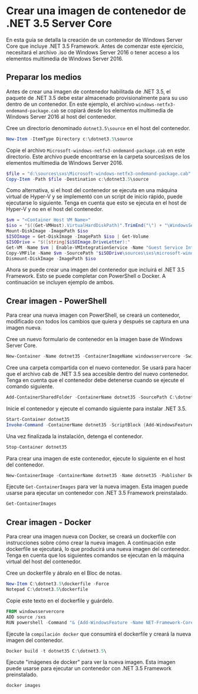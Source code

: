 



# Crear una imagen de contenedor de .NET 3.5 Server Core

En esta guía se detalla la creación de un contenedor de Windows Server Core que incluye .NET 3.5 Framework. Antes de comenzar este ejercicio, necesitará el archivo .iso de Windows Server 2016 o tener acceso a los elementos multimedia de Windows Server 2016.

## Preparar los medios

Antes de crear una imagen de contenedor habilitada de .NET 3.5, el paquete de .NET 3.5 debe estar almacenado provisionalmente para su uso dentro de un contenedor. En este ejemplo, el archivo `windows-netfx3-ondemand-package.cab` se copiará desde los elementos multimedia de Windows Server 2016 al host del contenedor.

Cree un directorio denominado `dotnet3.5\source` en el host del contenedor.

```powershell
New-Item -ItemType Directory c:\dotnet3.5\source
```

Copie el archivo `Microsoft-windows-netfx3-ondemand-package.cab` en este directorio. Este archivo puede encontrarse en la carpeta sources\sxs de los elementos multimedia de Windows Server 2016.

```powershell
$file = "d:\sources\sxs\Microsoft-windows-netfx3-ondemand-package.cab"
Copy-Item -Path $file -Destination c:\dotnet3.5\source
```

Como alternativa, si el host del contenedor se ejecuta en una máquina virtual de Hyper-V y se implementó con un script de inicio rápido, puede ejecutarse lo siguiente. Tenga en cuenta que esto se ejecuta en el host de Hyper-V y no en el host del contenedor.

```powershell
$vm = "<Container Host VM Name>"
$iso = "$((Get-VMHost).VirtualHardDiskPath)".TrimEnd("\") + "\WindowsServerTP4.iso"
Mount-DiskImage -ImagePath $iso
$ISOImage = Get-DiskImage -ImagePath $iso | Get-Volume
$ISODrive = "$([string]$iSOImage.DriveLetter):"
Get-VM -Name $vm | Enable-VMIntegrationService -Name "Guest Service Interface"
Copy-VMFile -Name $vm -SourcePath "$iSODrive\sources\sxs\microsoft-windows-netfx3-ondemand-package.cab" -DestinationPath "c:\dotnet3.5\source\microsoft-windows-netfx3-ondemand-package.cab" -FileSource Host -CreateFullPath
Dismount-DiskImage -ImagePath $iso
```

Ahora se puede crear una imagen del contenedor que incluirá el .NET 3.5 Framework. Esto se puede completar con PowerShell o Docker. A continuación se incluyen ejemplo de ambos.

## Crear imagen - PowerShell

Para crear una nueva imagen con PowerShell, se creará un contenedor, modificado con todos los cambios que quiera y después se captura en una imagen nueva.

Cree un nuevo formulario de contenedor en la imagen base de Windows Server Core.

```powershell
New-Container -Name dotnet35 -ContainerImageName windowsservercore -SwitchName “Virtual Switch”
```

Cree una carpeta compartida con el nuevo contenedor. Se usará para hacer que el archivo cab de .NET 3.5 sea accesible dentro del nuevo contenedor. Tenga en cuenta que el contenedor debe detenerse cuando se ejecute el comando siguiente.

```powershell
Add-ContainerSharedFolder -ContainerName dotnet35 -SourcePath C:\dotnet3.5\source -DestinationPath c:\sxs
```

Inicie el contenedor y ejecute el comando siguiente para instalar .NET 3.5.

```powershell
Start-Container dotnet35
Invoke-Command -ContainerName dotnet35 -ScriptBlock {Add-WindowsFeature -Name NET-Framework-Core -Source c:\sxs} -RunAsAdministrator
```

Una vez finalizada la instalación, detenga el contenedor.

```powershell
Stop-Container dotnet35
```

Para crear una imagen de este contenedor, ejecute lo siguiente en el host del contenedor.

```powershell
New-ContainerImage -ContainerName dotnet35 -Name dotnet35 -Publisher Demo -Version 1.0
```

Ejecute `Get-ContainerImages` para ver la nueva imagen. Esta imagen puede usarse para ejecutar un contenedor con .NET 3.5 Framework preinstalado.

```powershell
Get-ContainerImages
```

## Crear imagen - Docker

Para crear una imagen nueva con Docker, se creará un dockerfile con instrucciones sobre cómo crear la nueva imagen. A continuación este dockerfile se ejecutará, lo que producirá una nueva imagen del contenedor. Tenga en cuenta que los siguientes comandos se ejecutan en la máquina virtual del host del contenedor.

Cree un dockerfile y ábralo en el Bloc de notas.

```powershell
New-Item C:\dotnet3.5\dockerfile -Force
Notepad C:\dotnet3.5\dockerfile
```

Copie este texto en el dockerfile y guárdelo.

```powershell
FROM windowsservercore
ADD source /sxs
RUN powershell -Command "& {Add-WindowsFeature -Name NET-Framework-Core -Source c:\sxs}"
```

Ejecute la `compilación docker` que consumirá el dockerfile y creará la nueva imagen del contenedor.

```powershell
Docker build -t dotnet35 C:\dotnet3.5\
```

Ejecute "imágenes de docker" para ver la nueva imagen. Esta imagen puede usarse para ejecutar un contenedor con .NET 3.5 Framework preinstalado.

```powershell
docker images
```




<!--HONumber=Feb16_HO4-->
